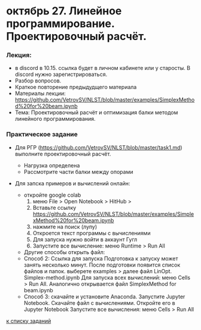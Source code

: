 # октябрь 27. Линейное программирование. Проектировочный расчёт.

### Лекция: 
- в discord в 10.15. ссылка будет в личном кабинете или у старосты. В discord нужно зарегистрироваться.
- Разбор вопросов.
- Краткое повторение предыдудщего материала
- Материалы лекции: https://github.com/VetrovSV/NLST/blob/master/examples/SimplexMethod%20for%20beam.ipynb
- Тема: Проектировочный расчёт и оптимизация балки методом линейного программирования.
    
### Практическое задание
- Для РГР (https://github.com/VetrovSV/NLST/blob/master/task1.md) выполните проектировочный расчёт.
    - Нагрузка определена
    - Рассмотрите части балки между опорами
    
    
- Для запска примеров и вычислений онлайн:
  - откройте google colab
    1. меню File > Open Notebook > HitHub >
    1. Вставьте ссылку https://github.com/VetrovSV/NLST/blob/master/examples/SimplexMethod%20for%20beam.ipynb
    1. нажмите на поиск (лупу)
    1. Откроется текст программы с вычислениями
    1. Для запуска нужно войти в аккаунт Гугл
    1. Запустите все вычисление: меню Runtime > Run All
   - Другие способы открыть файл:
    - Способ 2: Ссылка для запуска Подготовка к запуску может занять несколько минут. После подготовки появится список файлов и папок. выберете examples > далее файл LinOpt. Simplex-method.ipynb Для запуска всех вычислений: меню Cells > Run All. Аналогично открывается файл SimplexMethod for beam.ipynb
    - Способ 3: скачайте и установите Anaconda. Запустите Jupyter Notebook. Скачайте файл с вычислениями. Откройте его в Jupyter Notebook Запустите все вычисления: меню Cells > Run All


[к списку заданий](https://github.com/VetrovSV/NLST/blob/master/dist2020/tasks2020.md)
